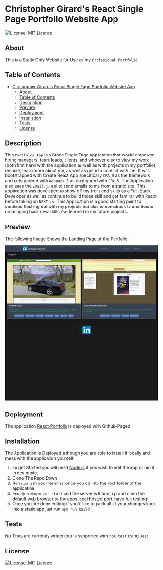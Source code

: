 # Christopher Girard's React Single Page Portfolio Website App

[![License: MIT License](https://img.shields.io/badge/License-MIT-blue.svg)](https://choosealicense.com/licenses/mit/)

## About

This is a Static Only Website for Use as my ` Profesional Portfolio ` 

## Table of Contents

- [Christopher Girard's React Single Page Portfolio Website App](#christopher-girards-react-single-page-portfolio-website-app)
  - [About](#about)
  - [Table of Contents](#table-of-contents)
  - [Description](#description)
  - [Preview](#preview)
  - [Deployment](#deployment)
  - [Installation](#installation)
  - [Tests](#tests)
  - [License](#license)

## Description

This ` Portfolop App ` is a Static Single Page application that would empower hiring managers, team leads, clients, and whoever else to view my work (both first hand with the application as well as with projects in my portfolio), resume, learn more about me, as well as get into contact with me. It was bootstrapped with Create React App specifically ` CRA_5 ` as the framework and gets packed with ` Webpack_5 ` as configured with ` CRA_5 `. The Application also uses the ` Email.js ` api to send emails to me from a static site. This application was developed to show off my front end skills as a Full-Stack Developer as well as continue to build those skill and get familiar with React before taking on ` NEXT.js `. This Application is a good starting point to continue fleshing out with my projects but also to comeback to and iterate on bringing back new skills i've learned in my future projects.

## Preview

The following Image Shows the Landing Page of the Portfolio:

![Preview of Application](./src/components/images/README_Preview.png)        

## Deployment

The application [React-Portfolio](https://chriseligirard.github.io/React-Portfolio/) is deployed with Github-Paged
  
## Installation

The Application is Deployed although you are able to install it locally and mess with the application yourself.

1. To get Started you will need [Node.js](https://nodejs.org/en) if you wish to edit the app or run it in dev mode.
2. Clone The Repo Down
3. Run ` npm i ` in your terminal once you cd into the root folder of the application
4. Finally run ` npm run start ` and the server will boot up and open the default web browser to the apps local hosted port, have fun testing!
5. Once you are done editing if you'd like to pack all of your changes back into a static app just run ` npm run build `

## Tests
  
  No Tests are currently written but is supported with ` npm test ` using ` Jest `
  
## License

[![License: MIT License](https://img.shields.io/badge/License-MIT-blue.svg)](https://choosealicense.com/licenses/mit/)
